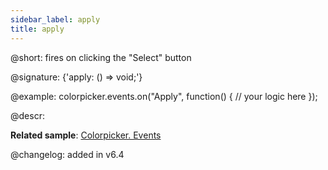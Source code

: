 ```yaml
---
sidebar_label: apply
title: apply
---          
```


@short: fires on clicking the "Select" button

@signature: {'apply: () => void;'}

@example:
colorpicker.events.on("Apply", function() {
    // your logic here
});



@descr:

**Related sample**: [Colorpicker. Events](https://snippet.dhtmlx.com/fllgaabo)

@changelog: added in v6.4

